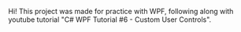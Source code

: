 Hi! This project was made for practice with WPF, following along with youtube tutorial "C# WPF Tutorial #6 - Custom User Controls".
